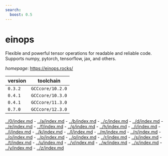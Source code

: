 ```yaml
---
search:
  boost: 0.5
---
```

# einops

Flexible and powerful tensor operations for readable and reliable code. Supports numpy, pytorch, tensorflow, jax, and others.

*homepage*: <https://einops.rocks/>

version | toolchain
--------|----------
``0.3.2`` | ``GCCcore/10.2.0``
``0.4.1`` | ``GCCcore/10.3.0``
``0.4.1`` | ``GCCcore/11.3.0``
``0.7.0`` | ``GCCcore/12.3.0``

[../0/index.md](0) - [../a/index.md](a) - [../b/index.md](b) - [../c/index.md](c) - [../d/index.md](d) - [../e/index.md](e) - [../f/index.md](f) - [../g/index.md](g) - [../h/index.md](h) - [../i/index.md](i) - [../j/index.md](j) - [../k/index.md](k) - [../l/index.md](l) - [../m/index.md](m) - [../n/index.md](n) - [../o/index.md](o) - [../p/index.md](p) - [../q/index.md](q) - [../r/index.md](r) - [../s/index.md](s) - [../t/index.md](t) - [../u/index.md](u) - [../v/index.md](v) - [../w/index.md](w) - [../x/index.md](x) - [../y/index.md](y) - [../z/index.md](z)

